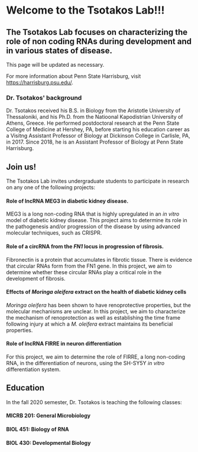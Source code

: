 # Welcome to the Tsotakos Lab!!!
## The Tsotakos Lab focuses on characterizing the role of non coding RNAs during development and in various states of disease.

This page will be updated as necessary.

For more information about Penn State Harrisburg, visit https://harrisburg.psu.edu/.

### Dr. Tsotakos' background

Dr. Tsotakos received his B.S. in Biology from the Aristotle University of Thessaloniki, and his Ph.D. from the Natioonal Kapodistrian University of Athens, Greece. He performed postdoctoral research at the Penn State College of Medicine at Hershey, PA, before starting his education career as a Visitng Assistant Professor of Biology at Dickinson College in Carlisle, PA, in 2017. Since 2018, he is an Assistant Professor of Biology at Penn State Harrisburg.

## Join us!

The Tsotakos Lab invites undergraduate students to participate in research on any one of the following projects:

#### Role of lncRNA MEG3 in diabetic kidney disease.

MEG3 is a long non-coding RNA that is highly upregulated in an *in vitro* model of diabetic kidney disease. This project aims to determine its role in the pathogenesis and/or progression of the disease by using advanced molecular techniques, such as CRISPR.

####  Role of a circRNA from the *FN1* locus in progression of fibrosis.

Fibronectin is a protein that accumulates in fibrotic tissue. There is evidence that circular RNAs form from the FN1 gene. In this project, we aim to determine whether these circular RNAs play a critical role in the development of fibrosis.

#### Effects of *Moringa oleifera* extract on the health of diabetic kidney cells

*Moringa oleifera* has been shown to have renoprotective properties, but the molecular mechanisms are unclear. In this project, we aim to characterize the mechanism of renoprotection as well as establishing the time frame following injury at which a *M. oleifera* extract maintains its beneficial properties.

#### Role of lncRNA FIRRE in neuron differentiation

For this project, we aim to determine the role of FIRRE, a long non-coding RNA, in the differentiation of neurons, using the SH-SY5Y *in vitro* differentiation system.


## Education

In the fall 2020 semester, Dr. Tsotakos is teaching the following classes:

#### MICRB 201: General Microbiology

#### BIOL 451: Biology of RNA

#### BIOL 430: Developmental Biology
